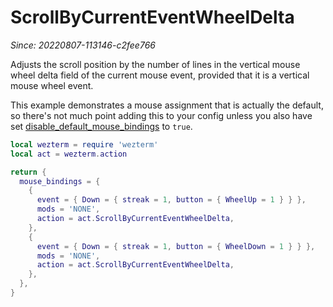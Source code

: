 # ScrollByCurrentEventWheelDelta

*Since: 20220807-113146-c2fee766*

Adjusts the scroll position by the number of lines in the vertical mouse
wheel delta field of the current mouse event, provided that it is a
vertical mouse wheel event.

This example demonstrates a mouse assignment that is actually the default, so
there's not much point adding this to your config unless you also have set
[disable_default_mouse_bindings](../config/disable_default_mouse_bindings.md)
to `true`.

```lua
local wezterm = require 'wezterm'
local act = wezterm.action

return {
  mouse_bindings = {
    {
      event = { Down = { streak = 1, button = { WheelUp = 1 } } },
      mods = 'NONE',
      action = act.ScrollByCurrentEventWheelDelta,
    },
    {
      event = { Down = { streak = 1, button = { WheelDown = 1 } } },
      mods = 'NONE',
      action = act.ScrollByCurrentEventWheelDelta,
    },
  },
}
```

